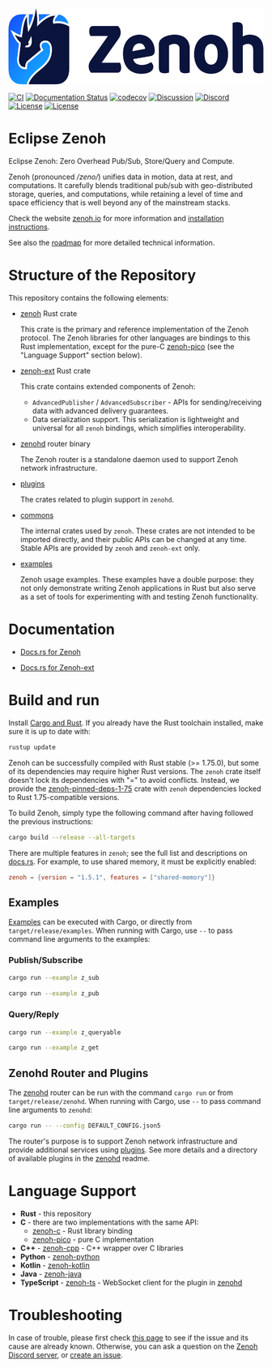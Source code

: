 <img src="https://raw.githubusercontent.com/eclipse-zenoh/zenoh/master/zenoh-dragon.png" height="150">

[![CI](https://github.com/eclipse-zenoh/zenoh/actions/workflows/ci.yml/badge.svg?branch=main)](https://github.com/eclipse-zenoh/zenoh/actions?query=workflow%3ACI+branch%3Amain++)
[![Documentation Status](https://readthedocs.org/projects/zenoh-rust/badge/?version=latest)](https://zenoh-rust.readthedocs.io/en/latest/?badge=latest)
[![codecov](https://codecov.io/github/eclipse-zenoh/zenoh/branch/main/graph/badge.svg?token=F8T4C8WPZD)](https://codecov.io/github/eclipse-zenoh/zenoh)
[![Discussion](https://img.shields.io/badge/discussion-on%20github-blue)](https://github.com/eclipse-zenoh/roadmap/discussions)
[![Discord](https://img.shields.io/badge/chat-on%20discord-blue)](https://discord.gg/2GJ958VuHs)
[![License](https://img.shields.io/badge/License-EPL%202.0-blue)](https://choosealicense.com/licenses/epl-2.0/)
[![License](https://img.shields.io/badge/License-Apache%202.0-blue.svg)](https://opensource.org/licenses/Apache-2.0)

# Eclipse Zenoh

Eclipse Zenoh: Zero Overhead Pub/Sub, Store/Query and Compute.

Zenoh (pronounced _/zeno/_) unifies data in motion, data at rest, and computations. It carefully blends traditional pub/sub with geo-distributed storage, queries, and computations, while retaining a level of time and space efficiency that is well beyond any of the mainstream stacks.

Check the website [zenoh.io](http://zenoh.io) for more information and [installation instructions](https://zenoh.io/docs/getting-started/installation/).

See also the [roadmap](https://github.com/eclipse-zenoh/roadmap) for more detailed technical information.

# Structure of the Repository

This repository contains the following elements:

* [zenoh](zenoh) Rust crate

  This crate is the primary and reference implementation of the Zenoh protocol. The Zenoh libraries for other languages
  are bindings to this Rust implementation, except for the pure-C
  [zenoh-pico](https://github.com/eclipse-zenoh/zenoh-pico) (see the "Language Support" section below).

* [zenoh-ext](zenoh-ext) Rust crate

  This crate contains extended components of Zenoh:
  * `AdvancedPublisher` / `AdvancedSubscriber` - APIs for sending/receiving data with advanced delivery guarantees.
  * Data serialization support. This serialization is lightweight and universal for all `zenoh` bindings, which simplifies interoperability.

* [zenohd](zenohd) router binary

  The Zenoh router is a standalone daemon used to support Zenoh network infrastructure.

* [plugins](plugins)

  The crates related to plugin support in `zenohd`.

* [commons](commons)

  The internal crates used by `zenoh`. These crates are not intended to be imported directly, and their public APIs can be changed at any time.
  Stable APIs are provided by `zenoh` and `zenoh-ext` only.

* [examples](examples)

  Zenoh usage examples. These examples have a double purpose: they not only demonstrate writing Zenoh applications in Rust but also serve as a set of tools for experimenting with and testing Zenoh functionality.

# Documentation

* [Docs.rs for Zenoh](https://docs.rs/zenoh/latest/zenoh/)

* [Docs.rs for Zenoh-ext](https://docs.rs/zenoh/latest/zenoh-ext/)

# Build and run

Install [Cargo and Rust](https://doc.rust-lang.org/cargo/getting-started/installation.html).
If you already have the Rust toolchain installed, make sure it is up to date with:

```bash
rustup update
```

Zenoh can be successfully compiled with Rust stable (>= 1.75.0), but some of its dependencies may require
higher Rust versions. The `zenoh` crate itself doesn't lock its dependencies with "=" to avoid conflicts.
Instead, we provide the [zenoh-pinned-deps-1-75](commons/zenoh-pinned-deps-1-75) crate
with `zenoh` dependencies locked to Rust 1.75-compatible versions.

To build Zenoh, simply type the following command after having followed the previous instructions:

```bash
cargo build --release --all-targets
```

There are multiple features in `zenoh`; see the full list and descriptions on [docs.rs](https://docs.rs/zenoh/latest/zenoh/). For example, to
use shared memory, it must be explicitly enabled:

```toml
zenoh = {version = "1.5.1", features = ["shared-memory"]}
```

## Examples

[Examples](examples) can be executed with Cargo, or directly from `target/release/examples`. When running with Cargo, use `--` to pass command line arguments to the examples:

### Publish/Subscribe

```bash
cargo run --example z_sub
```

```bash
cargo run --example z_pub
```

### Query/Reply

```bash
cargo run --example z_queryable
```

```bash
cargo run --example z_get
```

## Zenohd Router and Plugins

The [zenohd](zenohd) router can be run with the command `cargo run` or from `target/release/zenohd`. When running with Cargo, use `--` to pass command line arguments to `zenohd`:

```bash
cargo run -- --config DEFAULT_CONFIG.json5
```

The router's purpose is to support Zenoh network infrastructure and provide additional services using [plugins](plugins).
See more details and a directory of available plugins in the [zenohd](zenohd) readme.

# Language Support

* **Rust** - this repository
* **C** - there are two implementations with the same API:
  * [zenoh-c](https://github.com/eclipse-zenoh/zenoh-c) - Rust library binding
  * [zenoh-pico](https://github.com/eclipse-zenoh/zenoh-pico) - pure C implementation
* **C++** - [zenoh-cpp](https://github.com/eclipse-zenoh/zenoh-cpp) - C++ wrapper over C libraries
* **Python** - [zenoh-python](https://github.com/eclipse-zenoh/zenoh-python)
* **Kotlin** - [zenoh-kotlin](https://github.com/eclipse-zenoh/zenoh-kotlin)
* **Java** - [zenoh-java](https://github.com/eclipse-zenoh/zenoh-java)
* **TypeScript** - [zenoh-ts](https://github.com/eclipse-zenoh/zenoh-ts) - WebSocket client for the plugin in [zenohd](zenohd)

# Troubleshooting

In case of trouble, please first check [this page](https://zenoh.io/docs/getting-started/troubleshooting/) to see if the issue and its cause are already known.
Otherwise, you can ask a question on the [Zenoh Discord server](https://discord.gg/vSDSpqnbkm), or [create an issue](https://github.com/eclipse-zenoh/zenoh/issues).

